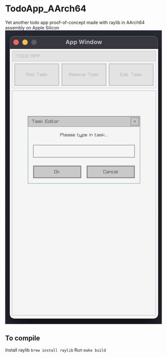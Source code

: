 # TodoApp_AArch64
 Yet another todo app proof-of-concept made with raylib in AArch64 assembly on Apple Silicon
 ![Image](https://github.com/stanle-cs/AssemblyTodo/blob/bcef092aee0cb794f5f1775ad9760e5f645b6b0c/Screenshot%202022-12-30%20at%203.23.04%20AM.png)
 ## To compile
 Install raylib `brew install raylib`
 Run `make build`

